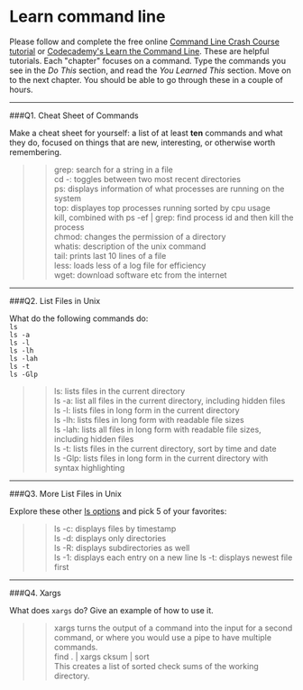 # Learn command line

Please follow and complete the free online [Command Line Crash Course
tutorial](https://web.archive.org/web/20160708171659/http://cli.learncodethehardway.org/book/) or [Codecademy's Learn the Command Line](https://www.codecademy.com/learn/learn-the-command-line). These are helpful tutorials. Each "chapter" focuses on a command. Type the commands you see in the _Do This_ section, and read the _You Learned This_ section. Move on to the next chapter. You should be able to go through these in a couple of hours.

---

###Q1.  Cheat Sheet of Commands  

Make a cheat sheet for yourself: a list of at least **ten** commands and what they do, focused on things that are new, interesting, or otherwise worth remembering.

> > grep: search for a string in a file  
cd -: toggles between two most recent directories  
ps: displays information of what processes are running on the system  
top: displayes top processes running sorted by cpu usage  
kill, combined with ps -ef | grep: find process id and then kill the process  
chmod: changes the permission of a directory  
whatis: description of the unix command  
tail: prints last 10 lines of a file  
less: loads less of a log file for efficiency  
wget: download software etc from the internet  




---

###Q2.  List Files in Unix   

What do the following commands do:  
`ls`  
`ls -a`  
`ls -l`  
`ls -lh`  
`ls -lah`  
`ls -t`  
`ls -Glp`  

> > ls: lists files in the current directory  
ls -a: list all files in the current directory, including hidden files  
ls -l: lists files in long form in the current directory  
ls -lh: lists files in long form with readable file sizes  
ls -lah: lists all files in long form with readable file sizes, including hidden files  
ls -t: lists files in the current directory, sort by time and date  
ls -Glp: lists files in long form in the current directory with syntax highlighting  

---

###Q3.  More List Files in Unix  

Explore these other [ls options](http://www.techonthenet.com/unix/basic/ls.php) and pick 5 of your favorites:

> > ls -c: displays files by timestamp  
ls -d: displays only directories  
ls -R: displays subdirectories as well  
ls -1: displays each entry on a new line
ls -t: displays newest file first

---

###Q4.  Xargs   

What does `xargs` do? Give an example of how to use it.

> > xargs turns the output of a command into the input for a second command, or where you would use a pipe to have multiple commands.  
find . | xargs cksum | sort  
This creates a list of sorted check sums of the working directory.


 

